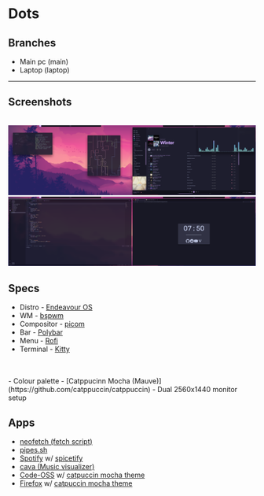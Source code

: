 # Dots

## Branches
- Main pc (main)
- Laptop (laptop)
---
## Screenshots
<br>
<img src="./screenshots/Main1.png" title="Main computer">
<img src="./screenshots/Main2.png" title="Main Computer">

## Specs
- Distro - [Endeavour OS](https://endeavouros.com/)
- WM - [bspwm](https://github.com/baskerville/bspwm)
- Compositor - [picom](https://github.com/yshui/picom)
- Bar - [Polybar](https://github.com/polybar/polybar)
- Menu - [Rofi](https://github.com/davatorium/rofi)
- Terminal - [Kitty](https://github.com/kovidgoyal/kitty)
<br>
<br>
- Colour palette - [Catppucinn Mocha (Mauve)](https://github.com/catppuccin/catppuccin)
- Dual 2560x1440 monitor setup

## Apps
- [neofetch (fetch script)](https://github.com/dylanaraps/neofetch)
- [pipes.sh](https://github.com/pipeseroni/pipes.sh)
- [Spotify](https://wiki.archlinux.org/title/spotify) w/ [spicetify](https://spicetify.app/)
- [cava (Music visualizer)](https://github.com/karlstav/cava)
- [Code-OSS](https://github.com/microsoft/vscode) w/ [catpuccin mocha theme](https://github.com/catppuccin/vscode)
- [Firefox](https://www.mozilla.org/en-US/firefox/new/) w/ [catpuccin mocha theme](https://github.com/catppuccin/firefox)